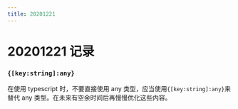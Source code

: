 ```yaml
---
title: 20201221
---
```

# 20201221 记录

### `{[key:string]:any}`

在使用 typescript 时，不要直接使用 any 类型，应当使用`{[key:string]:any}`来替代 any 类型。在未来有空余时间后再慢慢优化这些内容。

